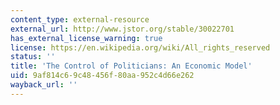 ```yaml
---
content_type: external-resource
external_url: http://www.jstor.org/stable/30022701
has_external_license_warning: true
license: https://en.wikipedia.org/wiki/All_rights_reserved
status: ''
title: 'The Control of Politicians: An Economic Model'
uid: 9af814c6-9c48-456f-80aa-952c4d66e262
wayback_url: ''
---
```

